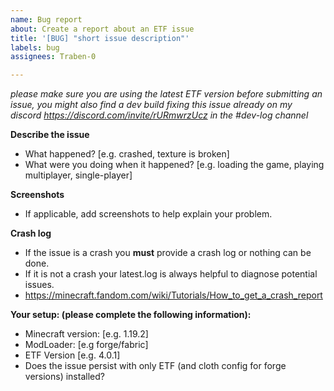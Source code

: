 ```yaml
---
name: Bug report
about: Create a report about an ETF issue
title: '[BUG] "short issue description"'
labels: bug
assignees: Traben-0

---
```


*please make sure you are using the latest ETF version before submitting an issue, you might also find a dev build
fixing this issue already on my discord https://discord.com/invite/rURmwrzUcz in the #dev-log channel*

**Describe the issue**

- What happened? [e.g. crashed, texture is broken]
- What were you doing when it happened? [e.g. loading the game, playing multiplayer, single-player]

**Screenshots**

- If applicable, add screenshots to help explain your problem.

**Crash log**

- If the issue is a crash you **must** provide a crash log or nothing can be done.
- If it is not a crash your latest.log is always helpful to diagnose potential issues.
- https://minecraft.fandom.com/wiki/Tutorials/How_to_get_a_crash_report

**Your setup: (please complete the following information):**

- Minecraft version: [e.g. 1.19.2]
- ModLoader: [e.g forge/fabric]
- ETF Version [e.g. 4.0.1]
- Does the issue persist with only ETF (and cloth config for forge versions) installed?
